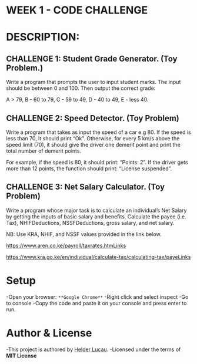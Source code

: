 # **WEEK 1 - CODE CHALLENGE**

# DESCRIPTION:
## CHALLENGE 1: Student Grade Generator. (Toy Problem.)
Write a program that prompts the user to input student marks. The input should be between 0 and 100. Then output the correct grade:

  A > 79, B - 60 to 79, C - 59 to 49, D - 40 to 49, E - less 40.

## CHALLENGE 2: Speed Detector. (Toy Problem)
Write a program that takes as input the speed of a car e.g 80. If the speed is less than 70, it should print “Ok”. Otherwise, for every 5 km/s above the speed limit (70), it should give the driver one demerit point and print the total number of demerit points.

For example, if the speed is 80, it should print: “Points: 2”. If the driver gets more than 12 points, the function should print: “License suspended”.

## CHALLENGE 3: Net Salary Calculator. (Toy Problem)
Write a program whose major task is to calculate an individual’s Net Salary by getting the inputs of basic salary and benefits. Calculate the payee (i.e. Tax), NHIFDeductions, NSSFDeductions, gross salary, and net salary.

NB: Use KRA, NHIF, and NSSF values provided in the link below.

https://www.aren.co.ke/payroll/taxrates.htmLinks 

https://www.kra.go.ke/en/individual/calculate-tax/calculating-tax/payeLinks

# Setup
-Open your browser: `**Google Chrome**`
-Right click and select inspect
-Go to console 
-Copy the code and paste it on your console and press enter to run.

# Author & License
-This project is authored by [Helder Lucau](https://github.com/Helder-Lucau).
-Licensed under the terms of **MIT License**



